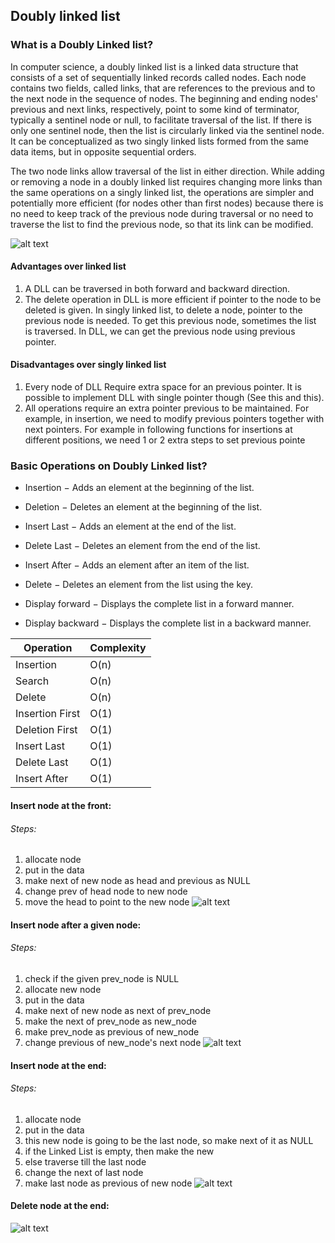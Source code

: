 ## Doubly linked list

### What is a Doubly Linked list?

In computer science, a doubly linked list is a linked data structure that consists of a set of sequentially linked records called nodes. Each node contains two fields, called links, that are references to the previous and to the next node in the sequence of nodes. The beginning and ending nodes' previous and next links, respectively, point to some kind of terminator, typically a sentinel node or null, to facilitate traversal of the list. If there is only one sentinel node, then the list is circularly linked via the sentinel node. It can be conceptualized as two singly linked lists formed from the same data items, but in opposite sequential orders.

The two node links allow traversal of the list in either direction. While adding or removing a node in a doubly linked list requires changing more links than the same operations on a singly linked list, the operations are simpler and potentially more efficient (for nodes other than first nodes) because there is no need to keep track of the previous node during traversal or no need to traverse the list to find the previous node, so that its link can be modified.

![alt text][logo]

[logo]: https://www.tutorialspoint.com/data_structures_algorithms/images/doubly_linked_list.jpg


#### Advantages over linked list
1) A DLL can be traversed in both forward and backward direction.
2) The delete operation in DLL is more efficient if pointer to the node to be deleted is given.
In singly linked list, to delete a node, pointer to the previous node is needed. To get this previous node, sometimes the list is traversed. In DLL, we can get the previous node using previous pointer.
#### Disadvantages over singly linked list
1) Every node of DLL Require extra space for an previous pointer. It is possible to implement DLL with single pointer though (See this and this).
2) All operations require an extra pointer previous to be maintained. For example, in insertion, we need to modify previous pointers together with next pointers. For example in following functions for insertions at different positions, we need 1 or 2 extra steps to set previous pointe
### Basic Operations on Doubly Linked list?

  *  Insertion − Adds an element at the beginning of the list.

  *  Deletion − Deletes an element at the beginning of the list.

  *  Insert Last − Adds an element at the end of the list.

  *  Delete Last − Deletes an element from the end of the list.

  *  Insert After − Adds an element after an item of the list.

  *  Delete − Deletes an element from the list using the key.

  *  Display forward − Displays the complete list in a forward manner.

  *  Display backward − Displays the complete list in a backward manner.


| Operation | Complexity |
| --------- | -----------|
|Insertion| O(n)|
|Search| O(n)|
|Delete| O(n)|
|Insertion First| O(1)|
|Deletion First| O(1)|
|Insert Last| O(1)|
|Delete Last| O(1)|
|Insert After| O(1)|


#### Insert node at the front:
###### Steps:
1. allocate node
2. put in the data
3. make next of new node as head and previous as NULL
4. change prev of head node to new node
5. move the head to point to the new node
![alt text][inode]

[inode]: http://www.geeksforgeeks.org/wp-content/uploads/gq/2014/03/DLL_add_front1.png

#### Insert node after a given node:
###### Steps:
1. check if the given prev_node is NULL
2. allocate new node
3. put in the data 
4. make next of new node as next of prev_node
5. make the next of prev_node as new_node
6. make prev_node as previous of new_node
7. change previous of new_node's next node
![alt text][gnode]

[gnode]: http://www.geeksforgeeks.org/wp-content/uploads/gq/2014/03/DLL_add_middle1.png


#### Insert node  at the end:
###### Steps:
1. allocate node
2. put in the data
3. this new node is going to be the last node, so make next of it as NULL
4. if the Linked List is empty, then make the new
5. else traverse till the last node
6. change the next of last node
7. make last node as previous of new node
![alt text][enode]

[enode]: http://www.geeksforgeeks.org/wp-content/uploads/gq/2014/03/DLL_add_end1.png

#### Delete node  at the end:
![alt text][del]

[del]: http://pages.cs.wisc.edu/~vernon/cs367/notes/LINKED-LIST-FIGURES/removenode-dbl.gif
